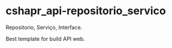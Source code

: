 # cshapr_api-repositorio_servico
Repositorio, Serviço, Interface.

Best template for build API web.
